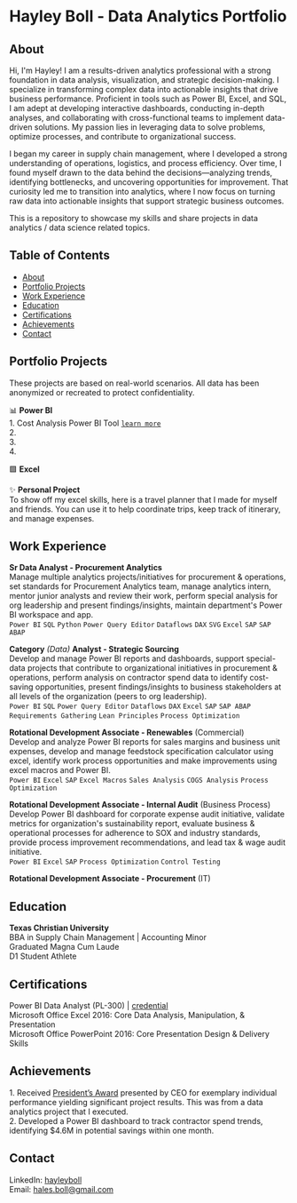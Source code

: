 # Hayley Boll - Data Analytics Portfolio
## About
Hi, I'm Hayley! I am a results-driven analytics professional with a strong foundation in data analysis, visualization, and strategic decision-making. I specialize in transforming complex data into actionable insights that drive business performance. Proficient in tools such as Power BI, Excel, and SQL, I am adept at developing interactive dashboards, conducting in-depth analyses, and collaborating with cross-functional teams to implement data-driven solutions. My passion lies in leveraging data to solve problems, optimize processes, and contribute to organizational success.

​I began my career in supply chain management, where I developed a strong understanding of operations, logistics, and process efficiency. Over time, I found myself drawn to the data behind the decisions—analyzing trends, identifying bottlenecks, and uncovering opportunities for improvement. That curiosity led me to transition into analytics, where I now focus on turning raw data into actionable insights that support strategic business outcomes.

This is a repository to showcase my skills and share projects in data analytics / data science related topics.

## Table of Contents
  - [About](https://github.com/hayley-boll/Portfolio/blob/main/README.md#about)
  - [Portfolio Projects](https://github.com/hayley-boll/Portfolio/blob/main/README.md#portfolio-projects)
  - [Work Experience](https://github.com/hayley-boll/Portfolio/blob/main/README.md#work-experience)
  - [Education](https://github.com/hayley-boll/Portfolio/blob/main/README.md#education)
  - [Certifications](https://github.com/hayley-boll/Portfolio/blob/main/README.md#certifications)
  - [Achievements](https://github.com/hayley-boll/Portfolio/blob/main/README.md#achievements)
  - [Contact](https://github.com/hayley-boll/Portfolio/blob/main/README.md#contact) 

## Portfolio Projects
These projects are based on real-world scenarios. All data has been anonymized or recreated to protect confidentiality.

📊 **Power BI**  
1\. Cost Analysis Power BI Tool [`learn more`](https://github.com/hayley-boll/portfolio/tree/main/project#readme)  
2\.  
3\.  
4\.  

🟩 **Excel**

✨ **Personal Project**  
To show off my excel skills, here is a travel planner that I made for myself and friends. You can use it to help coordinate trips, keep track of itinerary, and manage expenses.

## Work Experience
**Sr Data Analyst - Procurement Analytics**  
Manage multiple analytics projects/initiatives for procurement & operations, set standards for Procurement Analytics team, manage analytics intern, mentor junior analysts and review their work, perform special analysis for org leadership and present findings/insights, maintain department's Power BI workspace and app.  
`Power BI` `SQL` `Python` `Power Query Editor` `Dataflows` `DAX` `SVG` `Excel` `SAP` `SAP ABAP`

**Category** *(Data)* **Analyst - Strategic Sourcing**  
Develop and manage Power BI reports and dashboards, support special-data projects that contribute to organizational initiatives in procurement & operations, perform analysis on contractor spend data to identify cost-saving opportunities, present findings/insights to business stakeholders at all levels of the organization (peers to org leadership).  
`Power BI` `SQL` `Power Query Editor` `Dataflows` `DAX` `Excel` `SAP` `SAP ABAP` `Requirements Gathering` `Lean Principles` `Process Optimization`   

**Rotational Development Associate - Renewables** (Commercial)  
Develop and analyze Power BI reports for sales margins and business unit expenses, develop and manage feedstock specification calculator using excel, identify work process opportunities and make improvements using excel macros and Power BI.  
`Power BI` `Excel` `SAP` `Excel Macros` `Sales Analysis` `COGS Analysis` `Process Optimization`

**Rotational Development Associate - Internal Audit** (Business Process)  
Develop Power BI dashboard for corporate expense audit initiative, validate metrics for organization's sustainability report, evaluate business & operational processes for adherence to SOX and industry standards, provide process improvement recommendations, and lead tax & wage audit initiative.  
`Power BI` `Excel` `SAP` `Process Optimization` `Control Testing`

**Rotational Development Associate - Procurement**  (IT)

## Education
**Texas Christian University**  
BBA in Supply Chain Management | Accounting Minor  
Graduated Magna Cum Laude  
D1 Student Athlete

## Certifications 
Power BI Data Analyst (PL-300) | [credential](https://learn.microsoft.com/api/credentials/share/en-us/HayleyBoll-3311/8658F20DEE1090EC?sharingId=930A40816E83E437)  
Microsoft Office Excel 2016: Core Data Analysis, Manipulation, & Presentation  
Microsoft Office PowerPoint 2016: Core Presentation Design & Delivery Skills
## Achievements
1\. Received [President’s Award](https://www.linkedin.com/posts/hayleyboll_i-am-humbled-to-share-that-i-was-recently-activity-7208514129693720576-9C4T?utm_source=share&utm_medium=member_desktop&rcm=ACoAAC4x6G0BdJPxqkyYh3dIYgB5eaHL20-bSuw) presented by CEO for exemplary individual performance yielding significant project results. This was from a data analytics project that I executed.  
2\. Developed a Power BI dashboard to track contractor spend trends, identifying $4.6M in potential savings within one month.
## Contact
LinkedIn: [hayleyboll](https://www.linkedin.com/in/hayleyboll/)  
Email: hales.boll@gmail.com

